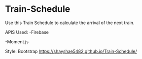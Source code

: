 # Train-Schedule
Use this Train Schedule to calculate the arrival of the next train. 

APIS Used:
-Firebase

-Moment.js


Style:
Bootstrap
https://shayshae5482.github.io/Train-Schedule/

